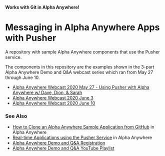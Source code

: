 **Works with Git in Alpha Anywhere!**

# Messaging in Alpha Anywhere Apps with Pusher
A repository with sample Alpha Anywhere components that use the Pusher service.

The components in this repository are the examples shown in the 3-part Alpha Anywhere Demo and Q&A webcast series which ran from May 27 through June 10.

- [Alpha Anywhere Webcast 2020 May 27 - Using Pusher with Alpha Anywhere w/ Dave, Dion, & Sarah](https://youtu.be/VTt8OH-TmeU)
- [Alpha Anywhere Webcast 2020 June 3](https://youtu.be/z9ViwYi7TZs)
- [Alpha Anywhere Webcast 2020 June 10](https://youtu.be/ZNRN38RNf7g)

### See Also
- [How to Clone an Alpha Anywhere Sample Application from GitHub](https://documentation.alphasoftware.com/documentation/index?search=webproject%20git%20integration#section1_How%20to%20Clone%20an%20Alpha%20Anywhere%20Sample%20Application%20from%20GitHub) in Alpha Anywhere
- [Real-time Applications using the Pusher Service](https://documentation.alphasoftware.com/documentation/index?search=ux%20pusher%20apps) in Alpha Anywhere
- [Alpha Anywhere Demo and Q&A Registration](https://www.alphasoftware.com/weekly-alpha-anywhere-overview-webinar)
- [Alpha Anywhere Demo and Q&A YouTube Playlist](https://www.youtube.com/playlist?list=PL8VS2LRRvdx_MF0eCNVjHd8BXlImwSqgF)
